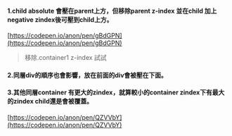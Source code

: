 #### 1.child absolute 會壓在parent上方，但移除parent z-index 並在child 加上negative zindex後可壓到child上方。

[https://codepen.io/anon/pen/gBdGPN](https://codepen.io/anon/pen/gBdGPN)

> 移除.container1 z-index 試試

#### 2.同層div的順序也會影響，放在前面的div會被壓在下面。

#### 3.其他同層container 有更大的zindex，就算較小的container zindex下有最大的zindex child還是會被覆蓋。

[https://codepen.io/anon/pen/QZVVbY](https://codepen.io/anon/pen/QZVVbY)

